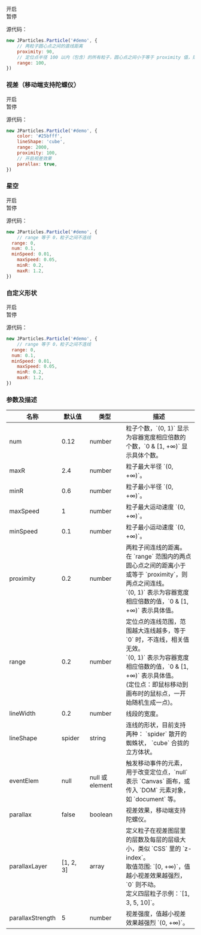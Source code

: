 <div class="instance i1">
  <div class="demo"></div>
	<div class="handlebar">
		<div class="btn btn-default open">开启</div>
		<div class="btn btn-default pause">暂停</div>
	</div>
</div>

源代码：

```javascript
new JParticles.Particle('#demo', {
    // 两粒子圆心点之间的直线距离
    proximity: 90,
    // 定位点半径 100 以内（包含）的所有粒子，圆心点之间小于等于 proximity 值，则连线
    range: 100,
})
```

### 视差（移动端支持陀螺仪）

<div class="instance i2">
  <div class="demo"></div>
	<div class="handlebar">
		<div class="btn btn-default open">开启</div>
		<div class="btn btn-default pause">暂停</div>
	</div>
</div>

源代码：

```javascript
new JParticles.Particle('#demo', {
    color: '#25bfff',
    lineShape: 'cube',
    range: 2000,
    proximity: 100,
    // 开启视差效果
    parallax: true,
})
```

### 星空

<div class="instance i3">
  <div class="demo"></div>
	<div class="handlebar">
		<div class="btn btn-default open">开启</div>
		<div class="btn btn-default pause">暂停</div>
	</div>
</div>

源代码：

```javascript
new JParticles.Particle('#demo', {
    // range 等于 0，粒子之间不连线
  range: 0,
  num: 0.1,
  minSpeed: 0.01,
	maxSpeed: 0.05,
	minR: 0.2,
	maxR: 1.2,
})
```

### 自定义形状

<div class="instance i4">
  <div class="demo"></div>
	<div class="handlebar">
		<div class="btn btn-default open">开启</div>
		<div class="btn btn-default pause">暂停</div>
	</div>
</div>

源代码：

```javascript
new JParticles.Particle('#demo', {
    // range 等于 0，粒子之间不连线
  range: 0,
  num: 0.1,
  minSpeed: 0.01,
	maxSpeed: 0.05,
	minR: 0.2,
	maxR: 1.2,
})
```

### 参数及描述

<table class="table table-bordered-inner table-striped">
    <thead>
	    <tr>
	        <th width="100">名称</th>
	        <th width="100">默认值</th>
	        <th width="150">类型</th>
	        <th width="450">描述</th>
	    </tr>
    </thead>
    <tbody>
	    <tr>
	        <td>num</td>
	        <td>0.12</td>
	        <td>number</td>
	        <td>粒子个数，`(0, 1)` 显示为容器宽度相应倍数的个数，`0 & [1, +∞)` 显示具体个数。</td>
	    </tr>
	    <tr>
	        <td>maxR</td>
	        <td>2.4</td>
	        <td>number</td>
	        <td>粒子最大半径 `(0, +∞)`。</td>
	    </tr>
	    <tr>
	        <td>minR</td>
	        <td>0.6</td>
	        <td>number</td>
	        <td>粒子最小半径 `(0, +∞)`。</td>
	    </tr>
	    <tr>
	        <td>maxSpeed</td>
	        <td>1</td>
	        <td>number</td>
	        <td>粒子最大运动速度 `(0, +∞)`。</td>
	    </tr>
	    <tr>
	        <td>minSpeed</td>
	        <td>0.1</td>
	        <td>number</td>
	        <td>粒子最小运动速度 `(0, +∞)`。</td>
	    </tr>
	    <tr>
	        <td>proximity</td>
	        <td>0.2</td>
	        <td>number</td>
	        <td>
	            两粒子间连线的距离。<br>
	            在 `range` 范围内的两点圆心点之间的距离小于或等于 `proximity`，则两点之间连线。<br>
				`(0, 1)` 表示为容器宽度相应倍数的值，`0 & [1, +∞)` 表示具体值。
	        </td>
	    </tr>
	    <tr>
	        <td>range</td>
	        <td>0.2</td>
	        <td>number</td>
	        <td>
	            定位点的连线范围，范围越大连线越多，等于 `0` 时，不连线，相关值无效。<br>
				`(0, 1)` 表示为容器宽度相应倍数的值，`0 & [1, +∞)` 表示具体值。<br>
	            (定位点：即鼠标移动到画布时的鼠标点，一开始随机生成一点)。
	        </td>
	    </tr>
	    <tr>
	        <td>lineWidth</td>
	        <td>0.2</td>
	        <td>number</td>
	        <td>线段的宽度。</td>
	    </tr>
	    <tr>
	        <td>lineShape</td>
	        <td>spider</td>
	        <td>string</td>
	        <td>
              连线的形状，目前支持两种：
              `spider` 散开的蜘蛛状，
              `cube` 合拢的立方体状。
			</td>
	    </tr>
	    <tr>
	        <td>eventElem</td>
	        <td>null</td>
	        <td>null 或 element</td>
	        <td>触发移动事件的元素，用于改变定位点，`null` 表示 `Canvas` 画布，或传入 `DOM` 元素对象，如 `document` 等。</td>
	    </tr>
	    <tr>
	        <td>parallax</td>
	        <td>false</td>
	        <td>boolean</td>
	        <td>视差效果，移动端支持陀螺仪。</td>
	    </tr>
	    <tr>
	        <td>parallaxLayer</td>
	        <td>[1, 2, 3]</td>
	        <td>array</td>
	        <td>
	            定义粒子在视差图层里的层数及每层的层级大小，类似 `CSS` 里的 `z-index`。<br>
	            取值范围: `[0, +∞)`，值越小视差效果越强烈，`0` 则不动。<br>
                定义四层粒子示例：`[1, 3, 5, 10]`。
	        </td>
	    </tr>
	    <tr>
	        <td>parallaxStrength</td>
	        <td>5</td>
	        <td>number</td>
	        <td>视差强度，值越小视差效果越强烈 `(0, +∞)`。</td>
	    </tr>
    </tbody>
</table>
